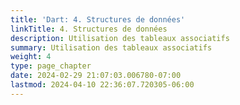 ```yaml
---
title: 'Dart: 4. Structures de données'
linkTitle: 4. Structures de données
description: Utilisation des tableaux associatifs
summary: Utilisation des tableaux associatifs
weight: 4
type: page_chapter
date: 2024-02-29 21:07:03.006780-07:00
lastmod: 2024-04-10 22:36:07.720305-06:00
---
```

